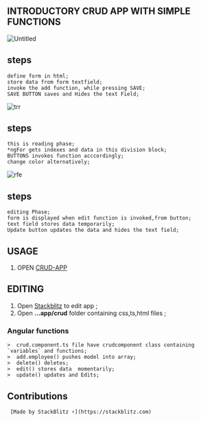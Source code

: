 
## INTRODUCTORY CRUD APP  WITH SIMPLE FUNCTIONS

![Untitled](https://user-images.githubusercontent.com/40483589/71365492-2ce1c500-25c5-11ea-9bcc-638ec2ac8495.jpg)

## steps
    define form in html;
    store data from form textfield;
    invoke the add function, while pressing SAVE;
    SAVE BUTTON saves and Hides the text Field;

![trr](https://user-images.githubusercontent.com/40483589/71365505-39661d80-25c5-11ea-8e04-4f019e285dec.jpg) 

## steps
    this is reading phase;
    *ngFor gets indexes and data in this division block;
    BUTTONS invokes function acccordingly;
    change color alternatively;
![rfe](https://user-images.githubusercontent.com/40483589/71365522-43881c00-25c5-11ea-83cf-5f65cef42c8f.jpg)
    
## steps 
    editing Phase;
    form is displayed when edit function is invoked,from button;
    text field stores data temporarily;
    Update button updates the data and hides the text field;
    
## USAGE
1. OPEN [CRUD-APP](https://hjkdashfu.stackblitz.io)

## EDITING
1. Open [Stackblitz](https://stackblitz.com/edit/hjkdashfu) to edit app ;
2. Open **...app/crud** folder containing css,ts,html files ; 

### Angular functions
    >  crud.component.ts file have crudcomponent class containing `variables` and functions;
    >  add.employee() pushes model into array;
    >  delete() deletes;
    >  edit() stores data  momentarily;
    >  update() updates and Edits;
## Contributions
     [Made by StackBlitz ⚡️](https://stackblitz.com)
